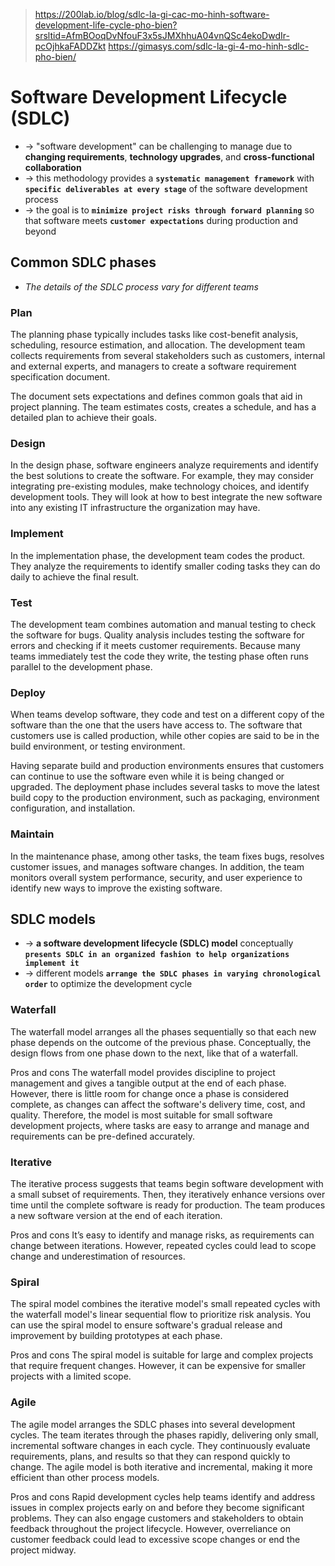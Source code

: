 > https://200lab.io/blog/sdlc-la-gi-cac-mo-hinh-software-development-life-cycle-pho-bien?srsltid=AfmBOoqDvNfouF3x5sJMXhhuA04vnQSc4ekoDwdIr-pcOjhkaFADDZkt
> https://gimasys.com/sdlc-la-gi-4-mo-hinh-sdlc-pho-bien/

# Software Development Lifecycle (SDLC)
* -> "software development" can be challenging to manage due to **changing requirements**, **technology upgrades**, and **cross-functional collaboration**
* -> this methodology provides a **`systematic management framework`** with **`specific deliverables at every stage`** of the software development process
* -> the goal is to **`minimize project risks through forward planning`** so that software meets **`customer expectations`** during production and beyond

## Common SDLC phases
* _The details of the SDLC process vary for different teams_

### Plan
The planning phase typically includes tasks like cost-benefit analysis, scheduling, resource estimation, and allocation. The development team collects requirements from several stakeholders such as customers, internal and external experts, and managers to create a software requirement specification document.

The document sets expectations and defines common goals that aid in project planning. The team estimates costs, creates a schedule, and has a detailed plan to achieve their goals.

### Design
In the design phase, software engineers analyze requirements and identify the best solutions to create the software. For example, they may consider integrating pre-existing modules, make technology choices, and identify development tools. They will look at how to best integrate the new software into any existing IT infrastructure the organization may have.

### Implement
In the implementation phase, the development team codes the product. They analyze the requirements to identify smaller coding tasks they can do daily to achieve the final result.

### Test
The development team combines automation and manual testing to check the software for bugs. Quality analysis includes testing the software for errors and checking if it meets customer requirements. Because many teams immediately test the code they write, the testing phase often runs parallel to the development phase.

### Deploy
When teams develop software, they code and test on a different copy of the software than the one that the users have access to. The software that customers use is called production, while other copies are said to be in the build environment, or testing environment.

Having separate build and production environments ensures that customers can continue to use the software even while it is being changed or upgraded. The deployment phase includes several tasks to move the latest build copy to the production environment, such as packaging, environment configuration, and installation.

### Maintain
In the maintenance phase, among other tasks, the team fixes bugs, resolves customer issues, and manages software changes. In addition, the team monitors overall system performance, security, and user experience to identify new ways to improve the existing software.

## SDLC models
* -> **a software development lifecycle (SDLC) model** conceptually **`presents SDLC in an organized fashion to help organizations implement it`**
* -> different models **`arrange the SDLC phases in varying chronological order`** to optimize the development cycle

### Waterfall
The waterfall model arranges all the phases sequentially so that each new phase depends on the outcome of the previous phase. Conceptually, the design flows from one phase down to the next, like that of a waterfall.

Pros and cons
The waterfall model provides discipline to project management and gives a tangible output at the end of each phase. However, there is little room for change once a phase is considered complete, as changes can affect the software's delivery time, cost, and quality. Therefore, the model is most suitable for small software development projects, where tasks are easy to arrange and manage and requirements can be pre-defined accurately.

### Iterative
The iterative process suggests that teams begin software development with a small subset of requirements. Then, they iteratively enhance versions over time until the complete software is ready for production. The team produces a new software version at the end of each iteration.

Pros and cons
It’s easy to identify and manage risks, as requirements can change between iterations. However, repeated cycles could lead to scope change and underestimation of resources.

### Spiral
The spiral model combines the iterative model's small repeated cycles with the waterfall model's linear sequential flow to prioritize risk analysis. You can use the spiral model to ensure software's gradual release and improvement by building prototypes at each phase.

Pros and cons
The spiral model is suitable for large and complex projects that require frequent changes. However, it can be expensive for smaller projects with a limited scope.

### Agile
The agile model arranges the SDLC phases into several development cycles. The team iterates through the phases rapidly, delivering only small, incremental software changes in each cycle. They continuously evaluate requirements, plans, and results so that they can respond quickly to change. The agile model is both iterative and incremental, making it more efficient than other process models.

Pros and cons
Rapid development cycles help teams identify and address issues in complex projects early on and before they become significant problems. They can also engage customers and stakeholders to obtain feedback throughout the project lifecycle. However, overreliance on customer feedback could lead to excessive scope changes or end the project midway.
